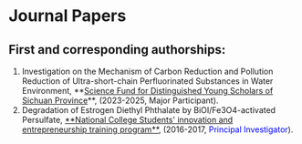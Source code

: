 # Journal Papers    

## First and corresponding authorships:      

<ol>
  




<li>Investigation on the Mechanism of Carbon Reduction and Pollution Reduction of Ultra-short-chain Perfluorinated Substances in Water Environment, **<u>Science Fund for Distinguished Young Scholars of Sichuan Province</u>**, (2023-2025, Major Participant).</li> 








<li>Degradation of Estrogen Diethyl Phthalate by BiOI/Fe3O4-activated Persulfate, <u>**National College Students' innovation and entrepreneurship training program**</u>, (2016-2017, <font color=#0000ff>Principal Investigator</font>).</li> 



</ol>

